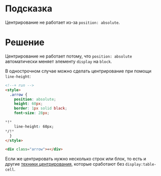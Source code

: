 # Подсказка

Центрирование не работает из-за `position: absolute`.

# Решение

Центрирование не работает потому, что `position: absolute` автоматически меняет элементу `display` на `block`. 

В однострочном случае можно сделать центрирование при помощи `line-height`:

```html
<!--+ run -->
<style>
  .arrow {
    position: absolute;
    height: 60px;
    border: 1px solid black;
    font-size: 28px;

*!*
    line-height: 60px;
*/!*
  }
</style>

<div class="arrow">«</div>
```

Если же центрировать нужно несколько строк или блок, то есть и другие [техники центрирования](/css-center), которые сработают без `display:table-cell`.
